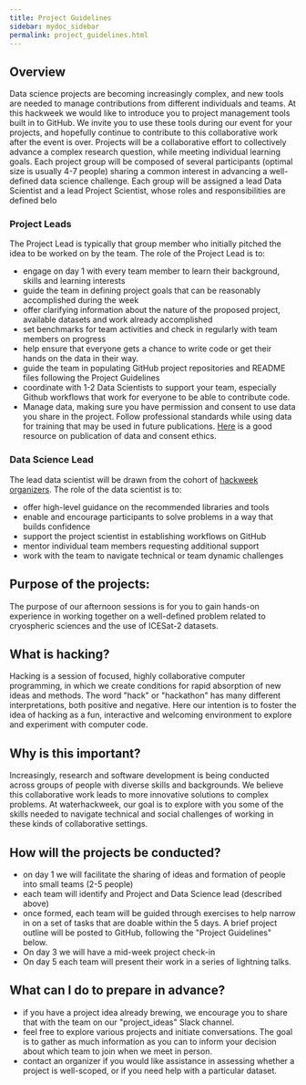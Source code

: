 ```yaml
---
title: Project Guidelines
sidebar: mydoc_sidebar
permalink: project_guidelines.html
---
```


## Overview

Data science projects are becoming increasingly complex, and new tools are needed to manage contributions from different individuals and teams. At this hackweek we would like to introduce you to project management tools built in to GitHub. We invite you to use these tools during our event for your projects, and hopefully continue to contribute to this collaborative work after the event is over. Projects will be a collaborative effort to collectively advance a complex research question, while meeting individual learning goals. Each project group will be composed of several participants (optimal size is usually 4-7 people) sharing a common interest in advancing a well-defined data science challenge. Each group will be assigned a lead Data Scientist and a lead Project Scientist, whose roles and responsibilities are defined belo

### Project Leads

The Project Lead is typically that group member who initially pitched the idea to be worked on by the team. The role of the Project Lead is to:

* engage on day 1 with every team member to learn their background, skills and learning interests
* guide the team in defining project goals that can be reasonably accomplished during the week
* offer clarifying information about the nature of the proposed project, available datasets and work already accomplished
* set benchmarks for team activities and check in regularly with team members on progress
* help ensure that everyone gets a chance to write code or get their hands on the data in their way.  
* guide the team in populating GitHub project repositories and README files following the Project Guidelines
* coordinate with 1-2 Data Scientists to support your team, especially Github workflows that work for everyone to be able to contribute code. 
* Manage data, making sure you have permission and consent to use data you share in the project.  Follow professional standards while using data for training that may be used in future publications.  [Here](https://ethics.agu.org/) is a good resource on publication of data and consent ethics. 

### Data Science Lead

The lead data scientist will be drawn from the cohort of [hackweek organizers](https://icesat-2hackweek.github.io/our-team.html). The role of the data scientist is to:

* offer high-level guidance on the recommended libraries and tools
* enable and encourage participants to solve problems in a way that builds confidence
* support the project scientist in establishing workflows on GitHub
* mentor individual team members requesting additional support
* work with the team to navigate technical or team dynamic challenges

## Purpose of the projects:

The purpose of our afternoon sessions is for you to gain hands-on experience in working together on a well-defined problem related to cryospheric sciences and the use of ICESat-2 datasets.

## What is hacking?

Hacking is a session of focused, highly collaborative computer programming, in which we create conditions for rapid absorption of new ideas and methods. The word "hack" or "hackathon" has many different interpretations, both positive and negative. Here our intention is to foster the idea of hacking as a fun, interactive and welcoming environment to explore and experiment with computer code.  

## Why is this important?

Increasingly, research and software development is being conducted across groups of people with diverse skills and backgrounds. We believe this collaborative work leads to more innovative solutions to complex problems. At waterhackweek, our goal is to explore with you some of the skills needed to navigate technical and social challenges of working in these kinds of collaborative settings.

## How will the projects be conducted?

* on day 1 we will facilitate the sharing of ideas and formation of people into small teams (2-5 people)
* each team will identify and Project and Data Science lead (described above)
* once formed, each team will be guided through exercises to help narrow in on a set of tasks that are doable within the 5 days. A brief project outline will be posted to GitHub, following the "Project Guidelines" below.
* On day 3 we will have a mid-week project check-in
* On day 5 each team will present their work in a series of lightning talks.

## What can I do to prepare in advance?

* if you have a project idea already brewing, we encourage you to share that with the team on our "project_ideas" Slack channel. 
* feel free to explore various projects and initiate conversations. The goal is to gather as much information as you can to inform your decision about which team to join when we meet in person.
* contact an organizer if you would like assistance in assessing whether a project is well-scoped, or if you need help with a particular dataset.
